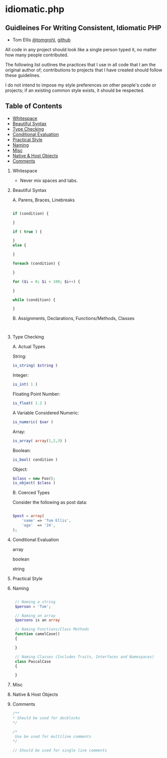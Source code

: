 # idiomatic.php

## Guidleines For Writing Consistent, Idiomatic PHP

* Tom Ellis [@tomgrohl](http://twitter.com/tomgrohl), [github](https://github.com/tomgrohl)

All code in any project should look like a single person typed it, no matter how many people contributed.

The following list outlines the practices that I use in all code that I am the original author of; contributions to projects that I have created should follow these guidelines.

I do not intend to impose my style preferences on other people's code or projects; if an existing common style exists, it should be respected.


## Table of Contents

 * [Whitespace](#whitespace)
 * [Beautiful Syntax](#spacing)
 * [Type Checking](#type)
 * [Conditional Evaluation](#cond)
 * [Practical Style](#practical)
 * [Naming](#naming)
 * [Misc](#misc)
 * [Native & Host Objects](#native)
 * [Comments](#comments)


1. <a name="whitespace">Whitespace</a>
    - Never mix spaces and tabs.

2. <a name="spacing">Beautiful Syntax</a>

    A. Parens, Braces, Linebreaks

    ```php

    if (condition) {

    }

    if ( true ) {

    }
    else {

    }

    foreach (condition) {

    }

    for ($i = 0; $i < 100; $i++) {

    }

    while (condition) {

    }

    ```

    B. Assignments, Declarations, Functions/Methods, Classes


    ```php



    ```

3. <a name="type">Type Checking</a>

    A. Actual Types

    String:

    ```php
    is_string( $string )
    ```

    Integer:

    ```php
    is_int( 1 )
    ```

    Floating Point Number:

    ```php
    is_float( 1.2 )
    ```

    A Variable Considered Numeric:

    ```php
    is_numeric( $var )
    ```

    Array:

    ```php
    is_array( array(1,2,3) )
    ```

    Boolean:

    ```php
    is_bool( condition )
    ```

    Object:

    ```php
    $class = new Foo();
    is_object( $class )
    ```

    B. Coerced Types

    Consider the following as post data:

    ```php

    $post = array(
        'name' => 'Tom Ellis',
        'age'  => '24',
    );
    ```

4. <a name="cond">Conditional Evaluation</a>

    array

    boolean

    string

5. <a name="practical">Practical Style</a>

6. <a name="naming">Naming</a>

   ```php

    // Naming a string
    $person = 'Tom';

    // Naming an array
    $persons is an array

    // Naming Functions/Class Methods
    function camelCase()
    {

    }

    // Naming Classes (Includes Traits, Interfaces and Namespaces)
    class PascalCase
    {

    }

   ```

7. <a name="misc">Misc</a>

8. <a name="native">Native & Host Objects</a>

9. <a name="comments">Comments</a>

    ```php
    /**
    * Should be used for docblocks
    */

    /*
     Use be used for multiline comments
    */

    // Should be used for single line comments

    ```
